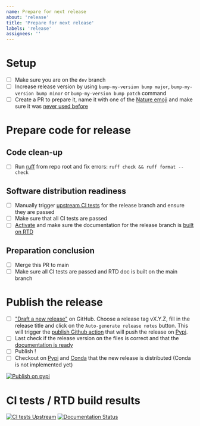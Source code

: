 ```yaml
---
name: Prepare for next release
about: 'release'
title: 'Prepare for next release'
labels: 'release'
assignees: ''
---
```


# Setup

- [ ] Make sure you are on the `dev` branch
- [ ] Increase release version by using  ``bump-my-version bump major``, ``bump-my-version bump minor`` or ``bump-my-version bump patch`` command
- [ ] Create a PR to prepare it, name it with one of the [Nature emoji](https://www.webfx.com/tools/emoji-cheat-sheet/#tabs-3) and make sure it was [never used before](https://github.com/paidiver/paidiverpy/pulls?q=is%3Apr+label%3Arelease+)
# Prepare code for release

## Code clean-up
- [ ] Run [ruff](https://github.com/astral-sh/ruff) from repo root and fix errors: ``ruff check && ruff format --check``

## Software distribution readiness
- [ ] Manually trigger [upstream CI tests](https://github.com/paidiver/paidiverpy/actions/workflows/pytests-upstream.yml) for the release branch and ensure they are passed
- [ ] Make sure that all CI tests are passed
- [ ] [Activate](https://readthedocs.org/projects/paidiverpy/versions/) and make sure the documentation for the release branch is [built on RTD](https://readthedocs.org/projects/paidiverpy/builds/)

## Preparation conclusion
- [ ] Merge this PR to main
- [ ] Make sure all CI tests are passed and RTD doc is built on the main branch

# Publish the release

- [ ] ["Draft a new release"](https://github.com/paidiver/paidiverpy/releases/new) on GitHub.
Choose a release tag vX.Y.Z, fill in the release title and click on the `Auto-generate release notes` button.
This will trigger the [publish Github action](https://github.com/paidiver/paidiverpy/blob/main/.github/workflows/release.yml) that will push the release on [Pypi](https://pypi.org/project/paidiverpy/#history).
- [ ] Last check if the release version on the files is correct and that the [documentation is ready](https://readthedocs.org/projects/paidiverpy/builds/)
- [ ] Publish !
- [ ] Checkout on [Pypi](https://pypi.org/project/paidiverpy/#history) and [Conda](https://github.com/conda-forge/paidiverpy-feedstock/pulls) that the new release is distributed (Conda is not implemented yet)

[![Publish on pypi](https://github.com/paidiver/paidiverpy/actions/workflows/release.yml/badge.svg)](https://github.com/paidiver/paidiverpy/actions/workflows/release.yml)

# CI tests / RTD build results
[![CI tests Upstream](https://github.com/paidiver/paidiverpy/actions/workflows/pytests-upstream.yml/badge.svg?branch=main)](https://github.com/paidiver/paidiverpy/actions/workflows/pytests-upstream.yml)
[![Documentation Status](https://readthedocs.org/projects/paidiverpy/badge/?version=latest)](https://paidiverpy.readthedocs.io/en/latest)
